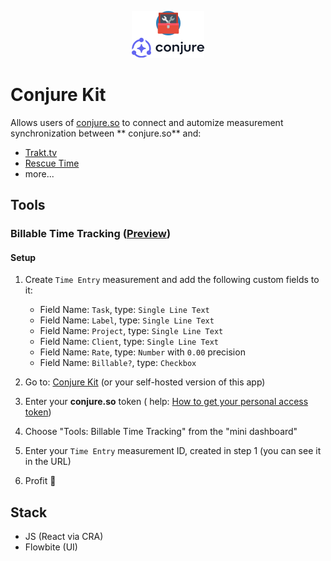 <p align="center">
<img src="makeshift-logo.png" alt="Makeshift Logo" height='75'/>
</p>

# Conjure Kit

Allows users of [conjure.so](https://conjure.so) to connect and automize measurement synchronization between **
conjure.so** and:

- [Trakt.tv](https://trakt.tv)
- [Rescue Time](https://rescuetime.com)
- more...

## Tools

### Billable Time Tracking ([Preview](https://i.imgur.com/q3uFEJd.png))

#### Setup

1. Create `Time Entry` measurement and add the following custom fields to it:
    - Field Name: `Task`, type: `Single Line Text`
    - Field Name: `Label`, type: `Single Line Text`
    - Field Name: `Project`, type: `Single Line Text`
    - Field Name: `Client`, type: `Single Line Text`
    - Field Name: `Rate`, type: `Number` with `0.00` precision
    - Field Name: `Billable?`, type: `Checkbox`

2. Go to: [Conjure Kit](https://conjure-kit.vercel.app/tools/billable-time-tracking) (or your self-hosted version of
   this app)
3. Enter your **conjure.so** token (
   help: [How to get your personal access token](https://conjure.so/docs/api/getting-started))
4. Choose "Tools: Billable Time Tracking" from the "mini dashboard"
5. Enter your `Time Entry` measurement ID, created in step 1 (you can see it in the URL)
6. Profit 👏

## Stack

- JS (React via CRA)
- Flowbite (UI)

